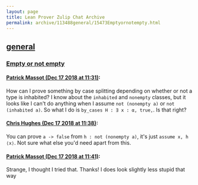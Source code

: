 ```yaml
---
layout: page
title: Lean Prover Zulip Chat Archive 
permalink: archive/113488general/15473Emptyornotempty.html
---
```


## [general](index.html)
### [Empty or not empty](15473Emptyornotempty.html)

#### [Patrick Massot (Dec 17 2018 at 11:31)](https://leanprover.zulipchat.com/#narrow/stream/113488-general/topic/Empty%20or%20not%20empty/near/152017713):
How can I prove something by case splitting depending on whether or not a type is inhabited? I know about the `inhabited` and `nonempty` classes, but it looks like I can't do anything when I assume `not (nonempty a)` or `not (inhabited a)`. So what I do is `by_cases H : ∃ x : α, true,`. Is that right?

#### [Chris Hughes (Dec 17 2018 at 11:38)](https://leanprover.zulipchat.com/#narrow/stream/113488-general/topic/Empty%20or%20not%20empty/near/152018000):
You can prove `a -> false` from `h : not (nonempty a)`, it's just `assume x, h ⟨x⟩`. Not sure what else you'd need apart from this.

#### [Patrick Massot (Dec 17 2018 at 11:41)](https://leanprover.zulipchat.com/#narrow/stream/113488-general/topic/Empty%20or%20not%20empty/near/152018113):
Strange, I thought I tried that. Thanks! I does look slightly less stupid that way

